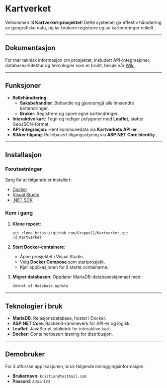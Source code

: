 # Kartverket

Velkommen til **Kartverket-prosjektet**! Dette systemet gir effektiv håndtering av geografiske data, og lar brukere registrere og se kartendringer enkelt.

---

## Dokumentasjon

For mer teknisk informasjon om prosjektet, inkludert API-integrasjoner, databasearkitektur og teknologier som er brukt, besøk vår [Wiki](https://github.com/Pheeraphau/Gruppe12Sem3/wiki).

---

## Funksjoner

- **Rollehåndtering**:
  - **Saksbehandler**: Behandle og gjennomgå alle innsendte kartendringer.
  - **Bruker**: Registrere og spore egne kartendringer.
- **Interaktive kart**: Tegn og rediger polygoner med **Leaflet**, støtter GeoJSON-format.
- **API-integrasjon**: Hent kommunedata via **Kartverkets API-er**.
- **Sikker tilgang**: Rollebasert tilgangsstyring via **ASP.NET Core Identity**.

---

## Installasjon

### Forutsetninger

Sørg for at følgende er installert:
- [Docker](https://www.docker.com/)
- [Visual Studio](https://visualstudio.microsoft.com/)
- [.NET SDK](https://dotnet.microsoft.com/download)

### Kom i gang

1. **Klone repoet**:
    ```bash
    git clone https://github.com/Gruppe12/Kartverket.git
    cd Kartverket
    ```

2. **Start Docker-containere**:
    - Åpne prosjektet i Visual Studio.
    - Velg **Docker Compose** som startprosjekt.
    - Kjør applikasjonen for å starte containerne.

3. **Migrer databasen**:
    Oppdater MariaDB-databaseskjemaet med:
    ```bash
    dotnet ef database update
    ```

---

## Teknologier i bruk

- **MariaDB**: Relasjonsdatabase, hostet i Docker.
- **ASP.NET Core**: Backend-rammeverk for API-er og logikk.
- **Leaflet**: JavaScript-bibliotek for interaktive kart.
- **Docker**: Containerbasert løsning for distribusjon.

---

## Demobruker

For å utforske applikasjonen, bruk følgende innloggingsinformasjon:

- **Brukernavn**: `kristian@testmail.com`
- **Passord**: `Admin123`
